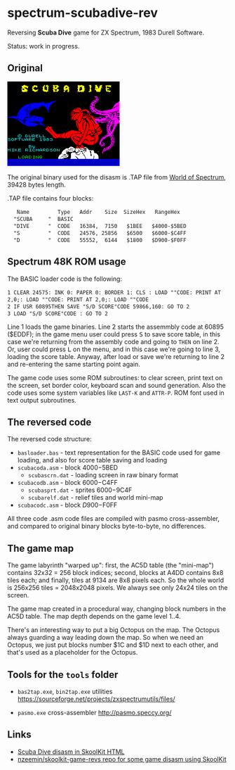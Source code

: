 # spectrum-scubadive-rev
Reversing **Scuba Dive** game for ZX Spectrum, 1983 Durell Software.

Status: work in progress.

## Original

![](images/loading.png)

The original binary used for the disasm is .TAP file from [World of Spectrum](https://worldofspectrum.org/archive/software/games/scuba-dive-durell-software-ltd), 39428 bytes length.

.TAP file contains four blocks:
```
   Name         Type   Addr    Size  SizeHex   RangeHex
  "SCUBA     "  BASIC 
  "DIVE      "  CODE   16384,  7150   $1BEE   $4000-$5BED
  "S         "  CODE   24576, 25856   $6500   $6000-$C4FF
  "D         "  CODE   55552,  6144   $1800   $D900-$F0FF
```

## Spectrum 48K ROM usage

The BASIC loader code is the following:
```
1 CLEAR 24575: INK 0: PAPER 0: BORDER 1: CLS : LOAD ""CODE: PRINT AT 2,0;: LOAD ""CODE: PRINT AT 2,0;: LOAD ""CODE
2 IF USR 60895THEN SAVE "S/D SCORE"CODE 59866,160: GO TO 2
3 LOAD "S/D SCORE"CODE : GO TO 2
```
Line 1 loads the game binaries.
Line 2 starts the assemmbly code at 60895 ($EDDF); in the game menu user could press <KBD>S</KBD> to save score table, in this case we're returning from the assembly code and going to <code>THEN</code> on line 2.
Or, user could press <KBD>L</KBD> on the menu, and in this case we're going to line 3, loading the score table.
Anyway, after load or save we're returning to line 2 and re-entering the same starting point again.

The game code uses some ROM subroutines: to clear screen, print text on the screen, set border color, keyboard scan and sound generation. Also the code uses some system variables like <code>LAST-K</code> and <code>ATTR-P</code>. ROM font used in text output subroutines.


## The reversed code

The reversed code structure:
 - <code>basloader.bas</code> - text representation for the BASIC code used for game loading, and also for score table saving and loading
 - <code>scubacoda.asm</code> - block $4000-$5BED
   - <code>scubascrn.dat</code> - loading screen in raw binary format
 - <code>scubacodb.asm</code> - block $6000-$C4FF
   - <code>scubasprt.dat</code> - sprites $6000-$9C4F
   - <code>scubarelf.dat</code> - relief tiles and world mini-map
 - <code>scubacodc.asm</code> - block $D900-$F0FF

All three code .asm code files are compiled with pasmo cross-assembler, and compared to original binary blocks byte-to-byte, no differences.


## The game map

The game labyrinth "warped up":
first, the AC5D table (the "mini-map") contains 32x32 = 256 block indices;
second, blocks at A4DD contains 8x8 tiles each;
and finally, tiles at 9134 are 8x8 pixels each.
So the whole world is 256x256 tiles = 2048x2048 pixels.
We always see only 24x24 tiles on the screen.

The game map created in a procedural way, changing block numbers in the AC5D table.
The map depth depends on the game level 1..4.

There's an interesting way to put a big Octopus on the map.
The Octopus always guarding a way leading down the map.
So when we need an Octopus, we just put blocks number $1C and $1D next to each other, and that's used as a placeholder for the Octopus.


## Tools for the `tools` folder

 - `bas2tap.exe`, `bin2tap.exe` utilities
   https://sourceforge.net/projects/zxspectrumutils/files/

 - `pasmo.exe` cross-assembler
   http://pasmo.speccy.org/

## Links

 - [Scuba Dive disasm in SkoolKit HTML](https://nzeemin.github.io/skoolkit-game-revs/scubadive-zx/scuba/)
 - [nzeemin/skoolkit-game-revs repo for some game disasm using SkoolKit](https://github.com/nzeemin/skoolkit-game-revs)
